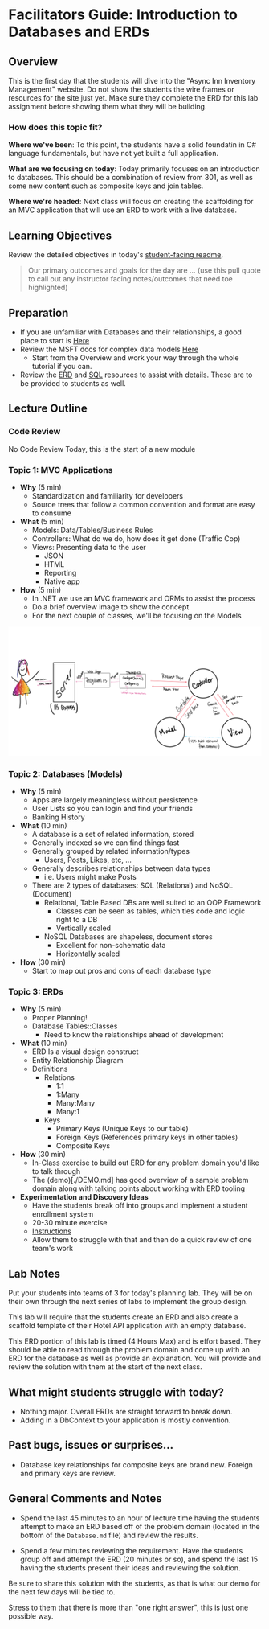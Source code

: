# Facilitators Guide: Introduction to Databases and ERDs

## Overview

This is the first day that the students will dive into the "Async Inn Inventory Management" website. Do not show the students the wire frames or resources for the site just yet. Make sure they complete the ERD for this lab assignment before showing them what they will be building.

### How does this topic fit?

**Where we've been**:
To this point, the students have a solid foundatin in C# language fundamentals, but have not yet built a full application.

**What are we focusing on today**:
Today primarily focuses on an introduction to databases. This should be a combination of review from 301, as well as some new content such as composite keys and join tables.

**Where we're headed**:
Next class will focus on creating the scaffolding for an MVC application that will use an ERD to work with a live database.

## Learning Objectives

Review the detailed objectives in today's [student-facing readme](../README.md).

> Our primary outcomes and goals for the day are ... (use this pull quote to call out any instructor facing notes/outcomes that need toe highlighted)

## Preparation

- If you are unfamiliar with Databases and their relationships, a good place to start is [Here](https://www.tutorialspoint.com/dbms/index.htm)
- Review the MSFT docs for complex data models [Here](https://docs.microsoft.com/en-us/aspnet/core/data/ef-mvc/complex-data-model?view=aspnetcore-2.0)
  - Start from the Overview and work your way through the whole tutorial if you can.
- Review the [ERD](../resources/databases.md) and [SQL](../resources/sql.md) resources to assist with details. These are to be provided to students as well.

## Lecture Outline

### Code Review

No Code Review Today, this is the start of a new module

### Topic 1: MVC Applications

- **Why** (5 min)
  - Standardization and familiarity for developers
  - Source trees that follow a common convention and format are easy to consume
- **What** (5 min)
  - Models: Data/Tables/Business Rules
  - Controllers: What do we do, how does it get done (Traffic Cop)
  - Views: Presenting data to the user
    - JSON
    - HTML
    - Reporting
    - Native app
- **How** (5 min)
  - In .NET we use an MVC framework and ORMs to assist the process
  - Do a brief overview image to show the concept
  - For the next couple of classes, we'll be focusing on the Models

![MVC](./mvc.png)

### Topic 2: Databases (Models)

- **Why** (5 min)
  - Apps are largely meaningless without persistence
  - User Lists so you can login and find your friends
  - Banking History
- **What** (10 min)
  - A database is a set of related information, stored
  - Generally indexed so we can find things fast
  - Generally grouped by related information/types
    - Users, Posts, Likes, etc, ...
  - Generally describes relationships between data types
    - i.e. Users might make Posts
  - There are 2 types of databases: SQL (Relational) and NoSQL (Document)
    - Relational, Table Based DBs are well suited to an OOP Framework
      - Classes can be seen as tables, which ties code and logic right to a DB
      - Vertically scaled
    - NoSQL Databases are shapeless, document stores
      - Excellent for non-schematic data
      - Horizontally scaled
- **How** (30 min)
  - Start to map out pros and cons of each database type

### Topic 3: ERDs

- **Why** (5 min)
  - Proper Planning!
  - Database Tables::Classes
    - Need to know the relationships ahead of development
- **What** (10 min)
  - ERD Is a visual design construct
  - Entity Relationship Diagram
  - Definitions
    - Relations
      - 1:1
      - 1:Many
      - Many:Many
      - Many:1
    - Keys
      - Primary Keys (Unique Keys to our table)
      - Foreign Keys (References primary keys in other tables)
      - Composite Keys
- **How** (30 min)
  - In-Class exercise to build out ERD for any problem domain you'd like to talk through
  - The (demo)[./DEMO.md] has good overview of a sample problem domain along with talking points about working with ERD tooling
- **Experimentation and Discovery Ideas**
  - Have the students break off into groups and implement a student enrollment system
  - 20-30 minute exercise
  - [Instructions](../demo/school.md)
  - Allow them to struggle with that and then do a quick review of one team's work

## Lab Notes

Put your students into teams of 3 for today's planning lab. They will be on their own through the next series of labs to implement the group design.

This lab will require that the students create an ERD and also create a scaffold template of their Hotel API application with an empty database.

This ERD portion of this lab is timed (4 Hours Max) and is effort based. They should be able to read through the problem domain and come up with an ERD for the database as well as provide an explanation. You will provide and review the solution with them at the start of the next class.

## What might students struggle with today?

- Nothing major. Overall ERDs are straight forward to break down.
- Adding in a DbContext to your application is mostly convention.

## Past bugs, issues or surprises...

- Database key relationships for composite keys are brand new. Foreign and primary keys are review.

## General Comments and Notes

- Spend the last 45 minutes to an hour of lecture time having the students attempt to make an ERD based off of the problem domain (located in the bottom of the `Database.md` file) and review the results.

- Spend a few minutes  reviewing the requirement. Have the students group off and attempt the ERD (20 minutes or so), and spend the last 15 having the students present their ideas and reviewing the solution.

Be sure to share this solution with the students, as that is what our demo for the next few days will be tied to.

Stress to them that there is more than "one right answer", this is just one possible way.


